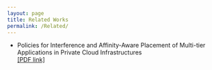 ```yaml
---
layout: page
title: Related Works
permalink: /Related/
---
```


* Policies for Interference and Affinity-Aware Placement of Multi-tier Applications in Private Cloud Infrastructures  
[[PDF link]](http://www.lbd.dcc.ufmg.br/colecoes/wscad/2017/020.pdf)